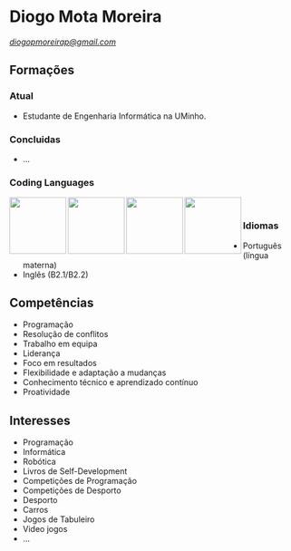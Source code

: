 # Diogo Mota Moreira

*diogopmoreirap@gmail.com*

## Formações
### Atual
- Estudante de Engenharia Informática na UMinho.
### Concluidas
- ...

### Coding Languages
<img align="left" height="100px" width="100px" src="https://cdn.jsdelivr.net/gh/devicons/devicon@latest/icons/html5/html5-original-wordmark.svg" />
<img align="left" height="100px" width="100px" src="https://cdn.jsdelivr.net/gh/devicons/devicon@latest/icons/css3/css3-original-wordmark.svg" />
<img align="left" height="100px" width="100px" src="https://cdn.jsdelivr.net/gh/devicons/devicon@latest/icons/haskell/haskell-original.svg" />
<img align="left" height="100px" width="100px" src="https://cdn.jsdelivr.net/gh/devicons/devicon@latest/icons/c/c-original.svg" />
<br/>

### Idiomas
- Português (língua materna)
- Inglês (B2.1/B2.2)

## Competências 
- Programação
- Resolução de conflitos
- Trabalho em equipa
- Liderança
- Foco em resultados
- Flexibilidade e adaptação a mudanças
- Conhecimento técnico e aprendizado contínuo
- Proatividade

## Interesses
- Programação
- Informática
- Robótica
- Livros de Self-Development
- Competições de Programação
- Competições de Desporto
- Desporto
- Carros
- Jogos de Tabuleiro
- Video jogos
- ...


